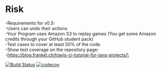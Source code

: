 # Risk

-Requirements for v0.3:\
-Users can undo their actions\
-Your Program uses Amazon S3 to replay games (You get some Amazon credits through your GitHub student pack)\
-Test cases to cover at least 50% of the code. \
-Show test coverage on the repository page:\
-https://blog.frankel.ch/travis-ci-tutorial-for-java-projects/\


[![Build Status](https://api.travis-ci.com/repos/cmohr368/Risk.svg?branch=master)](https://api.travis-ci.com/repos/cmohr368/Risk.svg?branch=master)
[![codecov](https://codecov.io/gh/Ethaninabox/Risk/branch/master/graph/badge.svg)](https://codecov.io/gh/Ethaninabox/Risk)